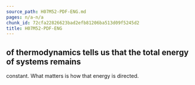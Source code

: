 ```yaml
---
source_path: H07M52-PDF-ENG.md
pages: n/a-n/a
chunk_id: 72cfa22826623bad2efb81206ba513d09f5245d2
title: H07M52-PDF-ENG
---
```

## of thermodynamics tells us that the total energy of systems remains

constant. What matters is how that energy is directed.
